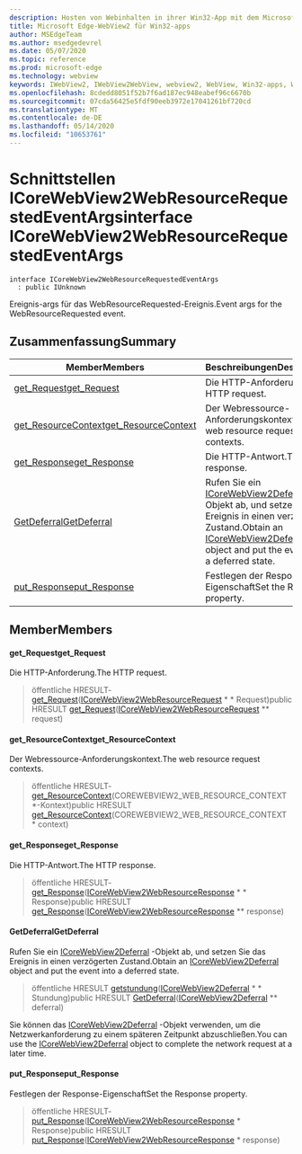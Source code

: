 ```yaml
---
description: Hosten von Webinhalten in ihrer Win32-App mit dem Microsoft Edge WebView2-Steuerelement
title: Microsoft Edge-WebView2 für Win32-apps
author: MSEdgeTeam
ms.author: msedgedevrel
ms.date: 05/07/2020
ms.topic: reference
ms.prod: microsoft-edge
ms.technology: webview
keywords: IWebView2, IWebView2WebView, webview2, WebView, Win32-apps, Win32, Edge, ICoreWebView2, ICoreWebView2Controller, Browser-Steuerelement, Edge-HTML
ms.openlocfilehash: 8cdedd8051f52b7f6ad187ec948eabef96c6670b
ms.sourcegitcommit: 07cda56425e5fdf90eeb3972e17041261bf720cd
ms.translationtype: MT
ms.contentlocale: de-DE
ms.lasthandoff: 05/14/2020
ms.locfileid: "10653761"
---
```

# <span data-ttu-id="64772-104">Schnittstellen ICoreWebView2WebResourceRequestedEventArgs</span><span class="sxs-lookup"><span data-stu-id="64772-104">interface ICoreWebView2WebResourceRequestedEventArgs</span></span> 

```
interface ICoreWebView2WebResourceRequestedEventArgs
  : public IUnknown
```

<span data-ttu-id="64772-105">Ereignis-args für das WebResourceRequested-Ereignis.</span><span class="sxs-lookup"><span data-stu-id="64772-105">Event args for the WebResourceRequested event.</span></span>

## <span data-ttu-id="64772-106">Zusammenfassung</span><span class="sxs-lookup"><span data-stu-id="64772-106">Summary</span></span>

 <span data-ttu-id="64772-107">Member</span><span class="sxs-lookup"><span data-stu-id="64772-107">Members</span></span>                        | <span data-ttu-id="64772-108">Beschreibungen</span><span class="sxs-lookup"><span data-stu-id="64772-108">Descriptions</span></span>
--------------------------------|---------------------------------------------
[<span data-ttu-id="64772-109">get_Request</span><span class="sxs-lookup"><span data-stu-id="64772-109">get_Request</span></span>](#get_request) | <span data-ttu-id="64772-110">Die HTTP-Anforderung.</span><span class="sxs-lookup"><span data-stu-id="64772-110">The HTTP request.</span></span>
[<span data-ttu-id="64772-111">get_ResourceContext</span><span class="sxs-lookup"><span data-stu-id="64772-111">get_ResourceContext</span></span>](#get_resourcecontext) | <span data-ttu-id="64772-112">Der Webressource-Anforderungskontext.</span><span class="sxs-lookup"><span data-stu-id="64772-112">The web resource request contexts.</span></span>
[<span data-ttu-id="64772-113">get_Response</span><span class="sxs-lookup"><span data-stu-id="64772-113">get_Response</span></span>](#get_response) | <span data-ttu-id="64772-114">Die HTTP-Antwort.</span><span class="sxs-lookup"><span data-stu-id="64772-114">The HTTP response.</span></span>
[<span data-ttu-id="64772-115">GetDeferral</span><span class="sxs-lookup"><span data-stu-id="64772-115">GetDeferral</span></span>](#getdeferral) | <span data-ttu-id="64772-116">Rufen Sie ein [ICoreWebView2Deferral](icorewebview2deferral.md) -Objekt ab, und setzen Sie das Ereignis in einen verzögerten Zustand.</span><span class="sxs-lookup"><span data-stu-id="64772-116">Obtain an [ICoreWebView2Deferral](icorewebview2deferral.md) object and put the event into a deferred state.</span></span>
[<span data-ttu-id="64772-117">put_Response</span><span class="sxs-lookup"><span data-stu-id="64772-117">put_Response</span></span>](#put_response) | <span data-ttu-id="64772-118">Festlegen der Response-Eigenschaft</span><span class="sxs-lookup"><span data-stu-id="64772-118">Set the Response property.</span></span>

## <span data-ttu-id="64772-119">Member</span><span class="sxs-lookup"><span data-stu-id="64772-119">Members</span></span>

#### <span data-ttu-id="64772-120">get_Request</span><span class="sxs-lookup"><span data-stu-id="64772-120">get_Request</span></span> 

<span data-ttu-id="64772-121">Die HTTP-Anforderung.</span><span class="sxs-lookup"><span data-stu-id="64772-121">The HTTP request.</span></span>

> <span data-ttu-id="64772-122">öffentliche HRESULT- [get_Request](#get_request)([ICoreWebView2WebResourceRequest](icorewebview2webresourcerequest.md) \* \* Request)</span><span class="sxs-lookup"><span data-stu-id="64772-122">public HRESULT [get_Request](#get_request)([ICoreWebView2WebResourceRequest](icorewebview2webresourcerequest.md) \*\* request)</span></span>

#### <span data-ttu-id="64772-123">get_ResourceContext</span><span class="sxs-lookup"><span data-stu-id="64772-123">get_ResourceContext</span></span> 

<span data-ttu-id="64772-124">Der Webressource-Anforderungskontext.</span><span class="sxs-lookup"><span data-stu-id="64772-124">The web resource request contexts.</span></span>

> <span data-ttu-id="64772-125">öffentliche HRESULT- [get_ResourceContext](#get_resourcecontext)(COREWEBVIEW2_WEB_RESOURCE_CONTEXT \*-Kontext)</span><span class="sxs-lookup"><span data-stu-id="64772-125">public HRESULT [get_ResourceContext](#get_resourcecontext)(COREWEBVIEW2_WEB_RESOURCE_CONTEXT \* context)</span></span>

#### <span data-ttu-id="64772-126">get_Response</span><span class="sxs-lookup"><span data-stu-id="64772-126">get_Response</span></span> 

<span data-ttu-id="64772-127">Die HTTP-Antwort.</span><span class="sxs-lookup"><span data-stu-id="64772-127">The HTTP response.</span></span>

> <span data-ttu-id="64772-128">öffentliche HRESULT- [get_Response](#get_response)([ICoreWebView2WebResourceResponse](icorewebview2webresourceresponse.md) \* \* Response)</span><span class="sxs-lookup"><span data-stu-id="64772-128">public HRESULT [get_Response](#get_response)([ICoreWebView2WebResourceResponse](icorewebview2webresourceresponse.md) \*\* response)</span></span>

#### <span data-ttu-id="64772-129">GetDeferral</span><span class="sxs-lookup"><span data-stu-id="64772-129">GetDeferral</span></span> 

<span data-ttu-id="64772-130">Rufen Sie ein [ICoreWebView2Deferral](icorewebview2deferral.md) -Objekt ab, und setzen Sie das Ereignis in einen verzögerten Zustand.</span><span class="sxs-lookup"><span data-stu-id="64772-130">Obtain an [ICoreWebView2Deferral](icorewebview2deferral.md) object and put the event into a deferred state.</span></span>

> <span data-ttu-id="64772-131">öffentliche HRESULT [getstundung](#getdeferral)([ICoreWebView2Deferral](icorewebview2deferral.md) \* \* Stundung)</span><span class="sxs-lookup"><span data-stu-id="64772-131">public HRESULT [GetDeferral](#getdeferral)([ICoreWebView2Deferral](icorewebview2deferral.md) \*\* deferral)</span></span>

<span data-ttu-id="64772-132">Sie können das [ICoreWebView2Deferral](icorewebview2deferral.md) -Objekt verwenden, um die Netzwerkanforderung zu einem späteren Zeitpunkt abzuschließen.</span><span class="sxs-lookup"><span data-stu-id="64772-132">You can use the [ICoreWebView2Deferral](icorewebview2deferral.md) object to complete the network request at a later time.</span></span>

#### <span data-ttu-id="64772-133">put_Response</span><span class="sxs-lookup"><span data-stu-id="64772-133">put_Response</span></span> 

<span data-ttu-id="64772-134">Festlegen der Response-Eigenschaft</span><span class="sxs-lookup"><span data-stu-id="64772-134">Set the Response property.</span></span>

> <span data-ttu-id="64772-135">öffentliche HRESULT- [put_Response](#put_response)([ICoreWebView2WebResourceResponse](icorewebview2webresourceresponse.md) \* Response)</span><span class="sxs-lookup"><span data-stu-id="64772-135">public HRESULT [put_Response](#put_response)([ICoreWebView2WebResourceResponse](icorewebview2webresourceresponse.md) \* response)</span></span>

